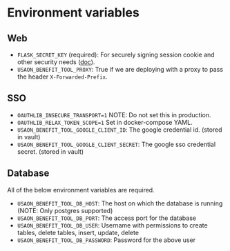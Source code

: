 # Environment variables

## Web

* `FLASK_SECRET_KEY` (required): For securely signing session cookie and other security
  needs ([doc](https://flask.palletsprojects.com/en/2.2.x/config/#SECRET_KEY)).
* `USAON_BENEFIT_TOOL_PROXY`: True if we are deploying with a proxy to pass the header `X-Forwarded-Prefix`.


## SSO

* `OAUTHLIB_INSECURE_TRANSPORT=1`  NOTE: Do not set this in production.
* `OAUTHLIB_RELAX_TOKEN_SCOPE=1` Set in docker-compose YAML.
* `USAON_BENEFIT_TOOL_GOOGLE_CLIENT_ID`: The google credential id. (stored in vault)
* `USAON_BENEFIT_TOOL_GOOGLE_CLIENT_SECRET`: The google sso credential secret. (stored in vault)


## Database

All of the below environment variables are required.
* `USAON_BENEFIT_TOOL_DB_HOST`: The host on which the database is running (NOTE: Only postgres supported)
* `USAON_BENEFIT_TOOL_DB_PORT`: The access port for the database
* `USAON_BENEFIT_TOOL_DB_USER`: Username with permissions to create tables, delete tables, insert, update,
    delete
* `USAON_BENEFIT_TOOL_DB_PASSWORD`: Password for the above user
